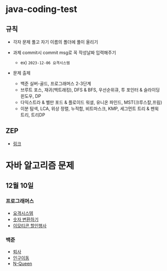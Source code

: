 # java-coding-test

## 규칙

- 각자 문제 풀고 자기 이름의 폴더에 풀이 올리기
- 과제 commit시 commit msg로 꼭 작성날짜 입력해주기
  - ex) `2023-12-06 요격시스템`
  
- 문제 출제
  - 백준 실버-골드, 프로그래머스 2-3단계
  - 브루트 포스, 재귀(백트래킹), DFS & BFS, 우선순위큐, 투 포인터 & 슬라이딩 윈도우, DP
  - 다익스트라 & 벨만 포드 & 플로이드 워셜, 유니온 파인드, MST(크루스칼,프림)
  - 이분 탐색, LCA, 위상 정렬, 누적합, 비트마스크, KMP, 세그먼트 트리 & 펜윅 트리, 트리DP
 

## ZEP

- [링크](https://zep.us/play/yamXAg) 

# 자바 알고리즘 문제

## 12월 10일

### 프로그래머스
- [요격시스템](https://school.programmers.co.kr/learn/courses/30/lessons/181188)
- [숫자 변환하기](https://school.programmers.co.kr/learn/courses/30/lessons/154538)
- [이모티콘 할인행사](https://school.programmers.co.kr/learn/courses/30/lessons/150368)

### 백준
- [퇴사](https://www.acmicpc.net/problem/14501)
- [인구이동](https://www.acmicpc.net/problem/16234)
- [N-Queen](https://www.acmicpc.net/problem/9663)
